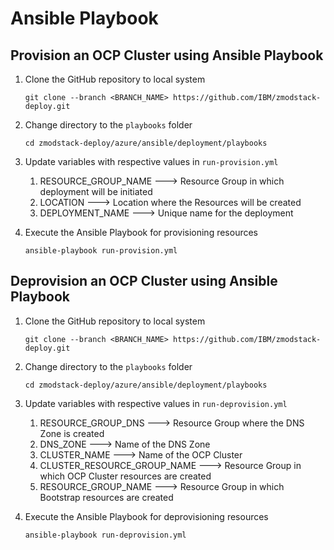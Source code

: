 # Ansible Playbook

## Provision an OCP Cluster using Ansible Playbook

1. Clone the GitHub repository to local system
   ```
   git clone --branch <BRANCH_NAME> https://github.com/IBM/zmodstack-deploy.git
   ``` 

1. Change directory to the `playbooks` folder
   ```
   cd zmodstack-deploy/azure/ansible/deployment/playbooks

1. Update variables with respective values in `run-provision.yml`
   1. RESOURCE_GROUP_NAME ---> Resource Group in which deployment will be initiated
   1. LOCATION ---> Location where the Resources will be created
   1. DEPLOYMENT_NAME ---> Unique name for the deployment

1. Execute the Ansible Playbook for provisioning resources
   ```
   ansible-playbook run-provision.yml
   ```

## Deprovision an OCP Cluster using Ansible Playbook

1. Clone the GitHub repository to local system
   ```
   git clone --branch <BRANCH_NAME> https://github.com/IBM/zmodstack-deploy.git
   ``` 

1. Change directory to the `playbooks` folder
   ```
   cd zmodstack-deploy/azure/ansible/deployment/playbooks
   ```
   
1. Update variables with respective values in `run-deprovision.yml`
   1. RESOURCE_GROUP_DNS ---> Resource Group where the DNS Zone is created
   1. DNS_ZONE ---> Name of the DNS Zone
   1. CLUSTER_NAME ---> Name of the OCP Cluster
   1. CLUSTER_RESOURCE_GROUP_NAME ---> Resource Group in which OCP Cluster resources are created
   1. RESOURCE_GROUP_NAME ---> Resource Group in which Bootstrap resources are created

1. Execute the Ansible Playbook for deprovisioning resources
   ```
   ansible-playbook run-deprovision.yml
   ```
